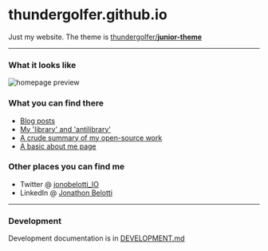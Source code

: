 # thundergolfer.github.io

Just my website. The theme is [thundergolfer/**junior-theme**](https://github.com/thundergolfer/junior-theme)

----

### What it looks like

![homepage preview](homepage-preview.png)

### What you can find there

* [Blog posts](http://thundergolfer.com/)
* [My 'library' and 'antilibrary'](http://thundergolfer.com/library)
* [A crude summary of my open-source work](http://thundergolfer.com/projects/)
* [A basic about me page](http://thundergolfer.com/about/)

### Other places you can find me

* Twitter @ [jonobelotti_IO](https://twitter.com/jonobelotti_io)
* LinkedIn @ [Jonathon Belotti](https://www.linkedin.com/in/jonathonbelotti/)

----

### Development

Development documentation is in [DEVELOPMENT.md](DEVELOPMENT.md)
